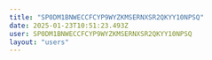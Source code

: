 ```yaml
---
title: "SP0DM1BNWECCFCYP9WYZKMSERNXSR2QKYY10NPSQ"
date: 2025-01-23T10:51:23.493Z
user: SP0DM1BNWECCFCYP9WYZKMSERNXSR2QKYY10NPSQ
layout: "users"
---
```

    